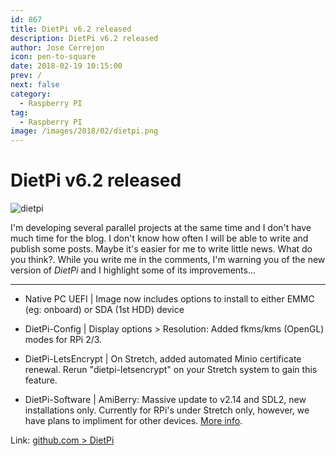```yaml
---
id: 867
title: DietPi v6.2 released
description: DietPi v6.2 released
author: Jose Cerrejon
icon: pen-to-square
date: 2018-02-19 10:15:00
prev: /
next: false
category:
  - Raspberry PI
tag:
  - Raspberry PI
image: /images/2018/02/dietpi.png
---
```


# DietPi v6.2 released

![dietpi](/images/2018/02/dietpi.png)

I'm developing several parallel projects at the same time and I don't have much time for the blog. I don't know how often I will be able to write and publish some posts. Maybe it's easier for me to write little news. What do you think?. While you write me in the comments, I'm warning you of the new version of *DietPi* and I highlight some of its improvements...

- - -

* Native PC UEFI | Image now includes options to install to either EMMC (eg: onboard) or SDA (1st HDD) device

* DietPi-Config | Display options > Resolution: Added fkms/kms (OpenGL) modes for RPi 2/3.

* DietPi-LetsEncrypt | On Stretch, added automated Minio certificate renewal. Rerun "dietpi-letsencrypt" on your Stretch system to gain this feature.

* DietPi-Software | AmiBerry: Massive update to v2.14 and SDL2, new installations only. Currently for RPi's under Stretch only, however, we have plans to impliment for other devices. [More info](http://dietpi.com/phpbb/viewtopic.php?f=8&t=5&p=64#p64).

Link: [github.com > DietPi](https://github.com/Fourdee/DietPi/pull/1532#issue-169843265)